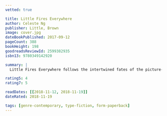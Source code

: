 ```yaml
---
vetted: true

title: Little Fires Everywhere
author: Celeste Ng
publisher: Little, Brown
image: cover.jpg
dateBookPublished: 2017-09-12
pageCount: 388
bookHeight: 198
goodreadsReviewId: 2599382935
isbn13: 9780349142920

summary: |
  Little Fires Everywhere follows the intertwined fates of the picture-perfect Richardson family and an enigmatic mother and daughter who upend their lives. The story explores the weight of secrets, the nature of art and identity, the ferocious pull of motherhood – and the danger in believing that following the rules can avert disaster.

rating5: 4
rating7: 5

readDates: [[2018-11-12, 2018-11-19]]
dateRated: 2018-11-19

tags: [genre-contemporary, type-fiction, form-paperback]
---
```

